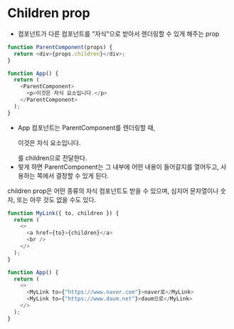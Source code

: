 # Children prop
* 컴포넌트가 다른 컴포넌트를 "자식"으로 받아서 렌더링할 수 있게 해주는 prop

```js
function ParentComponent(props) {
  return <div>{props.children}</div>;
}

function App() {
  return (
    <ParentComponent>
      <p>이것은 자식 요소입니다.</p>
    </ParentComponent>
  );
}
```

* App 컴포넌트는 ParentComponent를 렌더링할 때, <p>이것은 자식 요소입니다.</p>를 children으로 전달한다.
* 렇게 하면 ParentComponent는 그 내부에 어떤 내용이 들어갈지를 열어두고, 사용하는 쪽에서 결정할 수 있게 된다.

children prop은 어떤 종류의 자식 컴포넌트도 받을 수 있으며, 심지어 문자열이나 숫자, 또는 아무 것도 없을 수도 있다.

```js
function MyLink({ to, children }) {
  return (
    <>
      <a href={to}>{children}</a>
      <br />
    </>
  );
}

function App() {
  return (
    <>
      <MyLink to={"https://www.naver.com"}>naver로</MyLink>
      <MyLink to={"https://www.daum.net"}>daum으로</MyLink>
    </>
  );
}
```